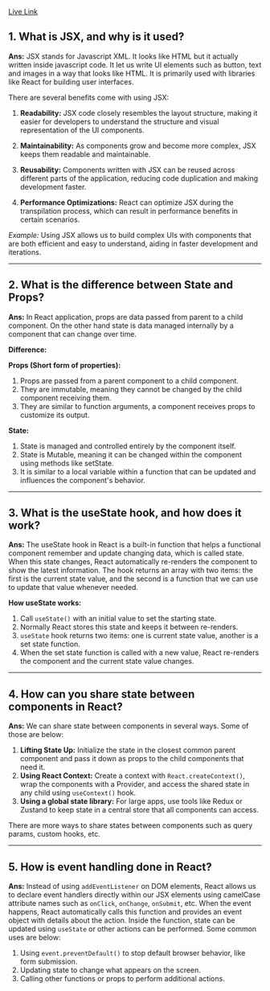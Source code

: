 <a href="http://customer-support-zone-nur-nayeem.surge.sh/">Live Link<a/>

## 1. What is JSX, and why is it used?

**Ans:** JSX stands for Javascript XML. It looks like HTML but it actually written inside javascript code. It let us write UI elements such as button, text and images in a way that looks like HTML. It is primarily used with libraries like React for building user interfaces.  

There are several benefits come with using JSX:

1. **Readability:** JSX code closely resembles the layout structure, making it easier for developers to understand the structure and visual representation of the UI components.

2. **Maintainability:** As components grow and become more complex, JSX keeps them readable and maintainable. 

3. **Reusability:** Components written with JSX can be reused across different parts of the application, reducing code duplication and making development faster.

4. **Performance Optimizations:** React can optimize JSX during the transpilation process, which can result in performance benefits in certain scenarios.

*Example:* Using JSX allows us to build complex UIs with components that are both efficient and easy to understand, aiding in faster development and iterations.

---

## 2. What is the difference between State and Props?

**Ans:** In React application, props are data passed from parent to a child component. On the other hand state is data managed internally by a component that can change over time. 

**Difference:**

**Props (Short form of properties):**

1. Props are passed from a parent component to a child component.  
2. They are immutable, meaning they cannot be changed by the child component receiving them.  
3. They are similar to function arguments, a component receives props to customize its output.  

**State:**

1. State is managed and controlled entirely by the component itself.  
2. State is Mutable, meaning it can be changed within the component using methods like setState.  
3. It is similar to a local variable within a function that can be updated and influences the component's behavior.  

---

## 3. What is the useState hook, and how does it work?

**Ans:** The useState hook in React is a built-in function that helps a functional component remember and update changing data, which is called state. When this state changes, React automatically re-renders the component to show the latest information. The hook returns an array with two items: the first is the current state value, and the second is a function that we can use to update that value whenever needed.

**How useState works:**

1. Call `useState()` with an initial value to set the starting state.  
2. Normally React stores this state and keeps it between re-renders.  
3. `useState` hook returns two items: one is current state value, another is a set state function.  
4. When the set state function is called with a new value, React re-renders the component and the current state value changes.  

---

## 4. How can you share state between components in React?

**Ans:** We can share state between components in several ways. Some of those are below:

1. **Lifting State Up:** Initialize the state in the closest common parent component and pass it down as props to the child components that need it.  
2. **Using React Context:** Create a context with `React.createContext()`, wrap the components with a Provider, and access the shared state in any child using `useContext()` hook.  
3. **Using a global state library:** For large apps, use tools like Redux or Zustand to keep state in a central store that all components can access.  

There are more ways to share states between components such as query params, custom hooks, etc.

---

## 5. How is event handling done in React?

**Ans:** Instead of using `addEventListener` on DOM elements, React allows us to declare event handlers directly within our JSX elements using camelCase attribute names such as `onClick`, `onChange`, `onSubmit`, etc. When the event happens, React automatically calls this function and provides an event object with details about the action. Inside the function, state can be updated using `useState` or other actions can be performed. Some common uses are below:

1. Using `event.preventDefault()` to stop default browser behavior, like form submission.  
2. Updating state to change what appears on the screen.  
3. Calling other functions or props to perform additional actions.  

